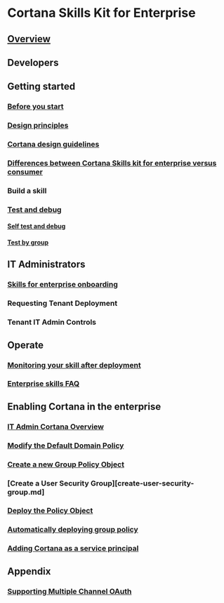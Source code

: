 
# Cortana Skills Kit for Enterprise  

## [Overview](./overview.md)

## Developers

## Getting started

### [Before you start](./before-you-start.md)

### [Design principles](../skills/design-principles.md)

### [Cortana design guidelines](../skills/cortana-design-guidelines.md)

### [Differences between Cortana Skills kit for enterprise versus consumer](enterprise-differences.md)

### Build a skill

### [Test and debug](enterprise-test-and-debug.md)

#### [Self test and debug](enterprise-self-test-and-debug.md)

#### [Test by group](enterprise-test-by-group.md)

## IT Administrators

### [Skills for enterprise onboarding](./onboarding.md)

### Requesting Tenant Deployment

### Tenant IT Admin Controls

## Operate

### [Monitoring your skill after deployment](./enterprise-monitor-after-deployment.md)

### [Enterprise skills FAQ](./enterprise-faq.md)

## Enabling Cortana in the enterprise

### [IT Admin Cortana Overview](./admin-overview.md)

### [Modify the Default Domain Policy](modify-default-domain-policy.md)

### [Create a new Group Policy Object](new-group-policy.md)

### [Create a User Security Group][create-user-security-group.md]

### [Deploy the Policy Object](deploy-policy-object.md)

### [Automatically deploying group policy](enterprise-deploying-group-policy.md)

### [Adding Cortana as a service principal](enterprise-cortana-service-principal.md)

## Appendix

### [Supporting Multiple Channel OAuth](supporting-multiple-channel-oauth.md)